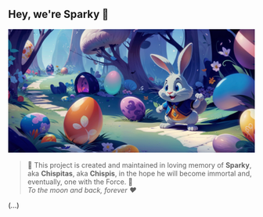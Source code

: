 ## Hey, we're Sparky 👋

![Sparky banner illustration](../assets/banner.png)

> 🐰 This project is created and maintained in loving memory of **Sparky**, aka **Chispitas**, aka **Chispis**, in the hope he will become immortal and, eventually, one with the Force. 🐰 <br>
> *To the moon and back, forever ❤*

(...)
